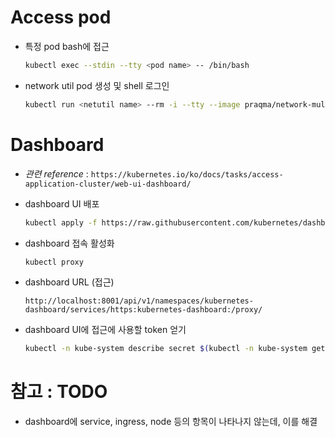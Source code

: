 # Access pod

- 특정 pod bash에 접근

  ```bash
  kubectl exec --stdin --tty <pod name> -- /bin/bash
  ```

- network util pod 생성 및 shell 로그인

  ```bash
  kubectl run <netutil name> --rm -i --tty --image praqma/network-multitool -- bash
  ```

# Dashboard

- *관련 reference* : `https://kubernetes.io/ko/docs/tasks/access-application-cluster/web-ui-dashboard/`

- dashboard UI 배포

  ```bash
  kubectl apply -f https://raw.githubusercontent.com/kubernetes/dashboard/v2.4.0/aio/deploy/recommended.yaml
  ```

- dashboard 접속 활성화

  ```bash
  kubectl proxy
  ```

- dashboard URL (접근)

  ```
  http://localhost:8001/api/v1/namespaces/kubernetes-dashboard/services/https:kubernetes-dashboard:/proxy/
  ```

- dashboard UI에 접근에 사용할 token 얻기

  ```bash
  kubectl -n kube-system describe secret $(kubectl -n kube-system get secret | awk '/^deployment-controller-token-/{print $1}') | awk '$1=="token:"{print $2}'
  ```

# 참고 : TODO

- dashboard에 service, ingress, node 등의  항목이 나타나지 않는데, 이를 해결